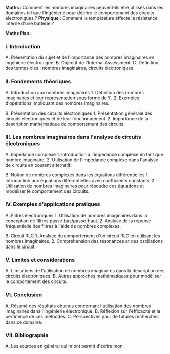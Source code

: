 **Maths :** Comment les nombres imaginaires peuvent-ils être utilisés dans les domaines tel que l’ingénierie pour décrire le comportement des circuits électroniques ?
**Physique :** Comment la température affecte la résistance interne d'une batterie ?

**Maths Plan :** 

### I. Introduction
A. Présentation du sujet et de l'importance des nombres imaginaires en ingénierie électronique. B. Objectif de l'Internal Assessment. C. Définition des termes clés : nombres imaginaires, circuits électroniques.

### II. Fondements théoriques 
A. Introduction aux nombres imaginaires 1. Définition des nombres imaginaires et leur représentation sous forme de 'i'. 2. Exemples d'opérations impliquant des nombres imaginaires.

B. Présentation des circuits électroniques 1. Présentation générale des circuits électroniques et de leur fonctionnement. 2. Importance de la description mathématique du comportement des circuits.

### III. Les nombres imaginaires dans l'analyse de circuits électroniques 
A. Impédance complexe 1. Introduction à l'impédance complexe en tant que nombre imaginaire. 2. Utilisation de l'impédance complexe dans l'analyse de circuits en courant alternatif.

B. Notion de nombres complexes dans les équations différentielles 1. Introduction aux équations différentielles avec coefficients constants. 2. Utilisation de nombres imaginaires pour résoudre ces équations et modéliser le comportement des circuits.

### IV. Exemples d'applications pratiques 
A. Filtres électroniques 1. Utilisation de nombres imaginaires dans la conception de filtres passe-bas/passe-haut. 2. Analyse de la réponse fréquentielle des filtres à l'aide de nombres complexes.

B. Circuit RLC 1. Analyse du comportement d'un circuit RLC en utilisant les nombres imaginaires. 2. Compréhension des résonances et des oscillations dans le circuit.

### V. Limites et considérations 
A. Limitations de l'utilisation de nombres imaginaires dans la description des circuits électroniques. B. Autres approches mathématiques pour modéliser le comportement des circuits.

### VI. Conclusion 
A. Résumé des résultats obtenus concernant l'utilisation des nombres imaginaires dans l'ingénierie électronique. B. Réflexion sur l'efficacité et la pertinence de ces méthodes. C. Perspectives pour de futures recherches dans ce domaine.

### VII. Bibliographie 
A. Les sources en général  qui m'ont permit d'écrire mon
